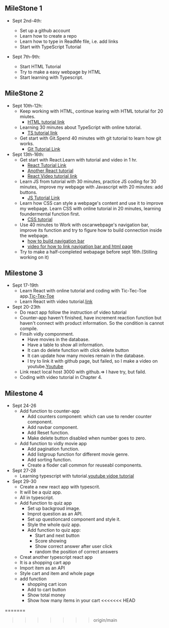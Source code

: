 ## MileStone 1
* Sept 2nd-4th:
   * Set up a github account
   * Learn how to create a repo
   * Learn how to type in ReadMe file, i.e. add links
   * Start with TypeScript Tutorial
 
* Sept 7th-9th:
   * Start HTML Tutorial
   * Try to make a easy webpage by HTML
   * Start learning with Typescript.

## MileStone 2
* Sept 10th-12h:
   * Keep working with HTML, continue learing with HTML toturial for 20 miutes.
      * [HTML tutorial link](https://www.w3schools.com/html/default.asp)
   * Learning 30 minutes about TypeScript with online tutorial.
      * [TS tutorial link](https://www.typescriptlang.org/docs/handbook/typescript-in-5-minutes.html)
   * Get start with Git.Spend 40 minutes with git tutorial to learn how git works.
      * [Git Tutorial Link](https://learngitbranching.js.org/?locale=zh_CN)
* Sept 13th-16th:
   * Get start with React.Learn with tutorial and video in 1 hr.
      * [React Tutorial Link](https://reactjs.org/tutorial/tutorial.html)
      * [Another React tutorial](https://www.w3schools.com/REACT/DEFAULT.ASP)
      * [React Video tutorial link](https://www.bilibili.com/video/BV1Sb411P79t?p=1)
   * Learn JS from tutorial with 30 minutes, practice JS coding for 30 minutes, improve my webpage with Javascript with 20 minutes: add buttons.
      * [JS Tutorial Link](https://www.w3schools.com/js/default.asp)
   * Learn how CSS can style a webpage's content and use it to improve my webpage. Learn CSS with online tutorial in 20 minutes, learning foundermental function first.
      * [CSS tutorial](https://www.w3schools.com/css/default.asp)
   * Use 40 minutes to Work with oscarwebpage's navigation bar, improve its function and try to figure how to build connection inside the webpage.
      * [how to build navigation bar](https://www.w3schools.com/css/css_navbar.asp)
      * [video for how to link navigation bar and html page](https://www.google.com/search?q=how+does+navigation+bar+connect+with+webpage+content&oq=how+does+navigation+bar+connect+with+webpage+con&aqs=chrome.1.69i57j33i10i160l5.19015j0j7&sourceid=chrome&ie=UTF-8#kpvalbx=_zNRDYeLNJPul5NoPhNeQ-AE16)
   * Try to make a half-completed webapage before sept 16th.(Stilling working on it)
## Milestone 3
* Sept 17-19th
   * Learn React with online tutorial and coding with Tic-Tec-Toe app.[Tic-Tex-Toe](https://reactjs.org/tutorial/tutorial.html)
   * Learn React with video tutorial.[link](https://www.bilibili.com/video/BV1Sb411P79t?p=1)
* Sept 20-23th
   * Do react app follow the instruction of video tutorial
   * Counter-app haven't finished, have increment reaction function but haven't connect with product information. So the condition is cannot compile.
   * Finsih vidly componment. 
      * Have movies in the database. 
      * Have a table to show all information. 
      * It can do delete function with click delete button
      * It can update how many movies remain in the database. 
      * I try to link it with github page, but failed, so I make a video on youtube.[Youtube](https://www.youtube.com/watch?v=rIbAbDVtj6c)
   * Link react local host 3000 with github.=> I have try, but faild.
   * Coding with video tutorial in Chapter 4.
## Milestone 4
* Sept 24-26
  * Add function to counter-app
      * Add counters component: which can use to render counter component.
      * Add navbar component.
      * Add Reset function.
      * Make delete button disabled when number goes to zero.
  * Add function to vidly movie app
      * Add pagination function.
      * Add listgroup function for different movie genre.
      * Add sorting function.
      * Create a floder call common for reuseabl components.
* Sept 27-28
  * Learning typescript with tutorial.[youtube vidoe tutorial](https://www.youtube.com/watch?v=jrKcJxF0lAU)
* Sept 29-30
  * Create a new react app with typescrit.
  * It will be a quiz app.
  * All in typescript.
  * Add function to quiz app
    * Set up backgroud image.
    * Improt question as an API.
    * Set up questioncard component and style it.
    * Style the whole quiz app.
    * Add function to quiz app:
        * Start and next button
        * Score showing
        * Show correct answer after user click
        * random the position of correct answers
  * Creat another typescript react app
  * It is a shopping cart app
  * Import item as an API
  * Style cart and item and whole page
  * add function
    * shopping cart icon
    * Add to cart button
    * Show total money
    * Show how many items in your cart
<<<<<<< HEAD

=======
>>>>>>> origin/main
